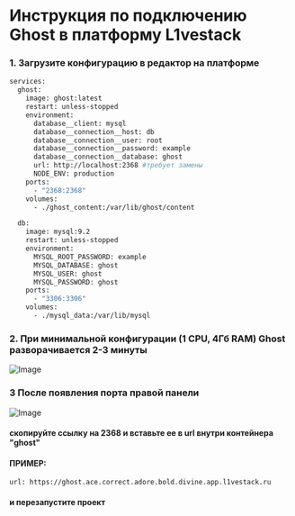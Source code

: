 # Инструкция по подключению Ghost в платформу L1vestack

### 1. Загрузите конфигурацию  в редактор на платформе 

```bash
services:
  ghost:
    image: ghost:latest
    restart: unless-stopped
    environment:
      database__client: mysql
      database__connection__host: db
      database__connection__user: root
      database__connection__password: example
      database__connection__database: ghost
      url: http://localhost:2368 #требует замены
      NODE_ENV: production
    ports:
      - "2368:2368"
    volumes:
      - ./ghost_content:/var/lib/ghost/content

  db:
    image: mysql:9.2
    restart: unless-stopped
    environment:
      MYSQL_ROOT_PASSWORD: example
      MYSQL_DATABASE: ghost
      MYSQL_USER: ghost
      MYSQL_PASSWORD: ghost
    ports:
      - "3306:3306"
    volumes:
      - ./mysql_data:/var/lib/mysql
```

### 2. При минимальной конфигурации (1 CPU, 4Гб RAM) Ghost разворачивается 2-3 минуты

![Image](https://github.com/user-attachments/assets/9ba0e3db-da5a-4ea3-a655-6b9ea7aa1544)


### 3 После появления порта правой панели 
![Image](https://github.com/user-attachments/assets/f7d10cbf-3769-46eb-a007-7b22fad18bdb)
#### скопируйте ссылку на 2368 и вставьте ее в url внутри контейнера  "ghost"
#### ПРИМЕР:
```
url: https://ghost.ace.correct.adore.bold.divine.app.l1vestack.ru
```
#### и перезапустите проект 